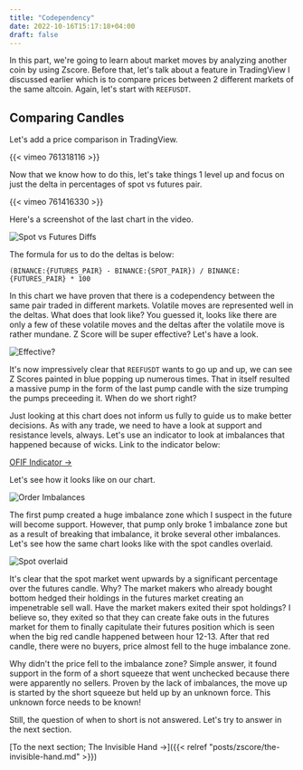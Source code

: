 ```yaml
---
title: "Codependency"
date: 2022-10-16T15:17:18+04:00
draft: false
---
```


In this part, we're going to learn about market moves by analyzing another coin by using Zscore. Before that, let's talk about a feature in TradingView I discussed earlier which is to compare prices between 2 different markets of the same altcoin. Again, let's start with `REEFUSDT`.

## Comparing Candles

Let's add a price comparison in TradingView.

{{< vimeo 761318116 >}}

Now that we know how to do this, let's take things 1 level up and focus on just the delta in percentages of spot vs futures pair.

{{< vimeo 761416330 >}}

Here's a screenshot of the last chart in the video.

![Spot vs Futures Diffs](https://s3.tradingview.com/snapshots/p/pSGx15yw.png)

The formula for us to do the deltas is below:

```
(BINANCE:{FUTURES_PAIR} - BINANCE:{SPOT_PAIR}) / BINANCE:{FUTURES_PAIR} * 100
```

In this chart we have proven that there is a codependency between the same pair traded in different markets. Volatile moves are represented well in the deltas. What does that look like? You guessed it, looks like there are only a few of these volatile moves and the deltas after the volatile move is rather mundane. Z Score will be super effective? Let's have a look.

![Effective?](https://s3.tradingview.com/snapshots/8/8eDKCS0R.png)

It's now impressively clear that `REEFUSDT` wants to go up and up, we can see Z Scores painted in blue popping up numerous times. That in itself resulted a massive pump in the form of the last pump candle with the size trumping the pumps preceeding it. When do we short right?

Just looking at this chart does not inform us fully to guide us to make better decisions. As with any trade, we need to have a look at support and resistance levels, always. Let's use an indicator to look at imbalances that happened because of wicks. Link to the indicator below:

[OFIF Indicator →](https://www.tradingview.com/script/kEPvBsWe-Order-Flow-Imbalance-Finder-By-Turk/)

Let's see how it looks like on our chart.

![Order Imbalances](https://s3.tradingview.com/snapshots/v/vMD36CcS.png)

The first pump created a huge imbalance zone which I suspect in the future will become support. However, that pump only broke 1 imbalance zone but as a result of breaking that imbalance, it broke several other imbalances. Let's see how the same chart looks like with the spot candles overlaid.

![Spot overlaid](https://s3.tradingview.com/snapshots/j/JgesH5kr.png)

It's clear that the spot market went upwards by a significant percentage over the futures candle. Why? The market makers who already bought bottom hedged their holdings in the futures market creating an impenetrable sell wall. Have the market makers exited their spot holdings? I believe so, they exited so that they can create fake outs in the futures market for them to finally capitulate their futures position which is seen when the big red candle happened between hour 12-13. After that red candle, there were no buyers, price almost fell to the huge imbalance zone.

Why didn't the price fell to the imbalance zone? Simple answer, it found support in the form of a short squeeze that went unchecked because there were apparently no sellers. Proven by the lack of imbalances, the move up is started by the short squeeze but held up by an unknown force. This unknown force needs to be known!

Still, the question of when to short is not answered. Let's try to answer in the next section.

[To the next section; The Invisible Hand →]({{< relref "posts/zscore/the-invisible-hand.md" >}})
